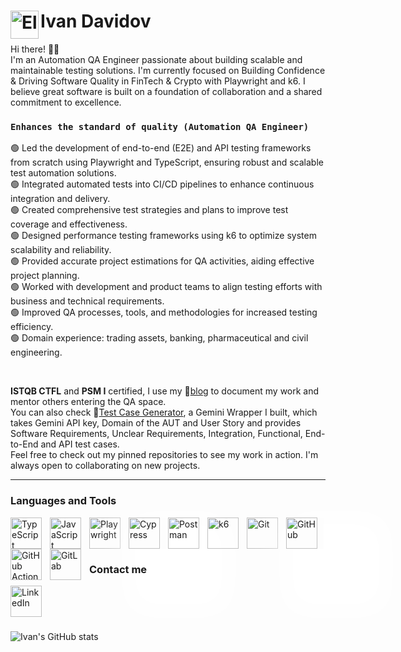 # <img align="Left" alt="Electron" width="45px" src="https://cdn.jsdelivr.net/gh/devicons/devicon@latest/icons/electron/electron-original.svg" /> Ivan Davidov

Hi there! 👋🏻<br>
I'm an Automation QA Engineer passionate about building scalable and maintainable testing solutions. I'm currently focused on Building Confidence & Driving Software Quality in FinTech & Crypto with Playwright and k6. I believe great software is built on a foundation of collaboration and a shared commitment to excellence.

### **`Enhances the standard of quality (Automation QA Engineer)`**

🟢 Led the development of end-to-end (E2E) and API testing frameworks from scratch using Playwright and TypeScript, ensuring robust and scalable test automation solutions.<br>
🟢 Integrated automated tests into CI/CD pipelines to enhance continuous integration and delivery.<br> 
🟢 Created comprehensive test strategies and plans to improve test coverage and effectiveness.<br>
🟢 Designed performance testing frameworks using k6 to optimize system scalability and reliability.<br> 
🟢 Provided accurate project estimations for QA activities, aiding effective project planning.<br> 
🟢 Worked with development and product teams to align testing efforts with business and technical requirements.<br> 
🟢 Improved QA processes, tools, and methodologies for increased testing efficiency.<br>
🟢 Domain experience: trading assets, banking, pharmaceutical and civil engineering.<br>

<br />

**ISTQB CTFL** and **PSM I** certified, I use my 📃[blog](idavidov.eu) to document my work and mentor others entering the QA space.<br>
You can also check 🤖[Test Case Generator](https://test-case-generation.vercel.app/), a Gemini Wrapper I built, which takes Gemini API key, Domain of the AUT and User Story and provides Software Requirements, Unclear Requirements, Integration, Functional, End-to-End and API test cases.<br>
Feel free to check out my pinned repositories to see my work in action. I'm always open to collaborating on new projects.

 ---

 ### Languages and Tools

 <img align="Left" alt="TypeScript" width="50px" style="padding-right:10px;" src="https://cdn.jsdelivr.net/gh/devicons/devicon@latest/icons/typescript/typescript-original.svg" />
 <img align="Left" alt="JavaScript" width="50px" style="padding-right:10px;" src="https://cdn.jsdelivr.net/gh/devicons/devicon@latest/icons/javascript/javascript-original.svg" />
 <img align="Left" alt="Playwright" width="50px" style="padding-right:10px;" src="https://cdn.jsdelivr.net/gh/devicons/devicon@latest/icons/playwright/playwright-original.svg" />
 <img align="Left" alt="Cypress" width="50px" style="padding-right:10px; box-shadow: 50px 50px 50px 50px #FFFFFF;" src="https://cdn.jsdelivr.net/gh/devicons/devicon@latest/icons/cypressio/cypressio-plain.svg" />
 <img align="Left" alt="Postman" width="50px" style="padding-right:10px;" src="https://cdn.jsdelivr.net/gh/devicons/devicon@latest/icons/postman/postman-original.svg" />
 <img align="Left" alt="k6" width="50px" style="padding-right:10px;" src="https://cdn.jsdelivr.net/gh/devicons/devicon@latest/icons/k6/k6-original.svg" />
  <img align="Left" alt="Git" width="50px" style="padding-right:10px;" src="https://cdn.jsdelivr.net/gh/devicons/devicon@latest/icons/git/git-original.svg" />
 <img align="Left" alt="GitHub" width="50px" style="padding-right:10px; box-shadow: 50px 50px 50px 50px #FFFFFF;" src="https://cdn.jsdelivr.net/gh/devicons/devicon@latest/icons/github/github-original.svg" />
 <img align="Left" alt="GitHub Actions" width="50px" style="padding-right:10px;" src="https://cdn.jsdelivr.net/gh/devicons/devicon@latest/icons/githubactions/githubactions-original.svg" />
 <img align="Left" alt="GitLab" width="50px" style="padding-right:10px;" src="https://cdn.jsdelivr.net/gh/devicons/devicon@latest/icons/gitlab/gitlab-original.svg" />
<br />
<br />

#

### Contact me

<a href="https://www.linkedin.com/in/ivdavidov/" target="_blank">
    <img align="left" 
         alt="LinkedIn" 
         width="50px" 
         style="padding-right:10px;" 
         src="https://cdn.jsdelivr.net/gh/devicons/devicon@latest/icons/linkedin/linkedin-original.svg" />
</a>
<br />
<br />

#

![Ivan's GitHub stats](https://github-readme-stats.vercel.app/api?username=idavidov13&theme=gotham&show_icons=true)
